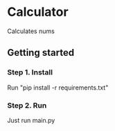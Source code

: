 # Calculator

Calculates nums

## Getting started

### Step 1. Install
Run "pip install -r requirements.txt"

### Step 2. Run
Just run main.py